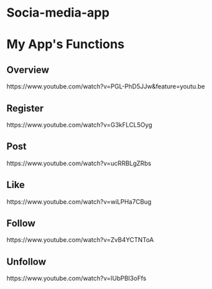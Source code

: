 # Socia-media-app
<h1>
  My App's Functions 
</h1>

<h2>
  Overview
 </h2>
<p>
  https://www.youtube.com/watch?v=PGL-PhD5JJw&feature=youtu.be
</p>

<h2>
  Register
</h2>
<p>
  https://www.youtube.com/watch?v=G3kFLCL5Oyg
</p>

<h2>
  Post
 </h2>
<p>
  https://www.youtube.com/watch?v=ucRRBLgZRbs
</p>

<h2>
  Like
 </h2>
<p>
  https://www.youtube.com/watch?v=wiLPHa7CBug
</p>

<h2>
  Follow
 </h2>
<p>
  https://www.youtube.com/watch?v=ZvB4YCTNToA
</p>

<h2>
  Unfollow
 </h2>
<p>
  https://www.youtube.com/watch?v=IUbPBI3oFfs
</p>


